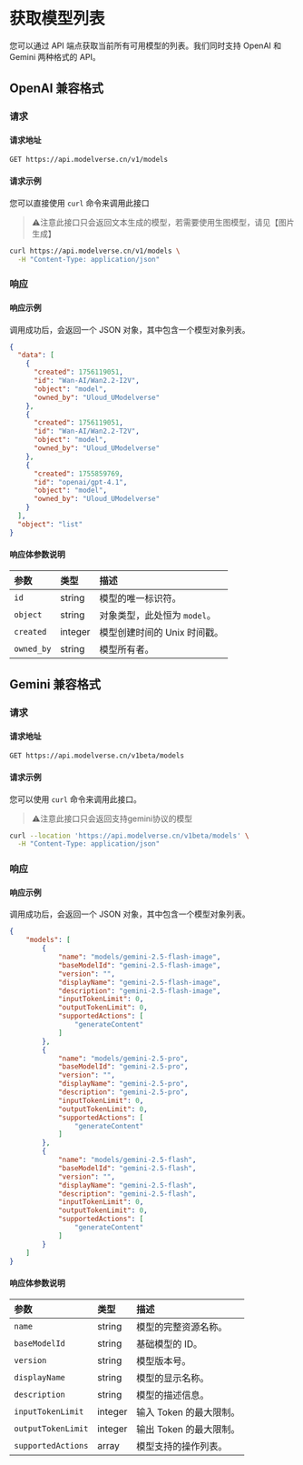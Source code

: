 # 获取模型列表

您可以通过 API 端点获取当前所有可用模型的列表。我们同时支持 OpenAI 和 Gemini 两种格式的 API。

## OpenAI 兼容格式

### 请求

#### 请求地址

```
GET https://api.modelverse.cn/v1/models
```

#### 请求示例

您可以直接使用 `curl` 命令来调用此接口
> ⚠️注意此接口只会返回文本生成的模型，若需要使用生图模型，请见【图片生成】

```bash
curl https://api.modelverse.cn/v1/models \
  -H "Content-Type: application/json" 
```


### 响应

#### 响应示例

调用成功后，会返回一个 JSON 对象，其中包含一个模型对象列表。

```json
{
  "data": [
    {
      "created": 1756119051,
      "id": "Wan-AI/Wan2.2-I2V",
      "object": "model",
      "owned_by": "Uloud_UModelverse"
    },
    {
      "created": 1756119051,
      "id": "Wan-AI/Wan2.2-T2V",
      "object": "model",
      "owned_by": "Uloud_UModelverse"
    },
    {
      "created": 1755859769,
      "id": "openai/gpt-4.1",
      "object": "model",
      "owned_by": "Uloud_UModelverse"
    }
  ],
  "object": "list"
}
```

#### 响应体参数说明

| 参数 | 类型 | 描述 |
| :--- | :--- | :--- |
| `id` | string | 模型的唯一标识符。 |
| `object` | string | 对象类型，此处恒为 `model`。 |
| `created` | integer | 模型创建时间的 Unix 时间戳。 |
| `owned_by` | string | 模型所有者。 |

## Gemini 兼容格式

### 请求

#### 请求地址

```
GET https://api.modelverse.cn/v1beta/models
```

#### 请求示例

您可以使用 `curl` 命令来调用此接口。
> ⚠️注意此接口只会返回支持gemini协议的模型

```bash
curl --location 'https://api.modelverse.cn/v1beta/models' \
  -H "Content-Type: application/json" 
```


### 响应

#### 响应示例

调用成功后，会返回一个 JSON 对象，其中包含一个模型对象列表。

```json
{
    "models": [
        {
            "name": "models/gemini-2.5-flash-image",
            "baseModelId": "gemini-2.5-flash-image",
            "version": "",
            "displayName": "gemini-2.5-flash-image",
            "description": "gemini-2.5-flash-image",
            "inputTokenLimit": 0,
            "outputTokenLimit": 0,
            "supportedActions": [
                "generateContent"
            ]
        },
        {
            "name": "models/gemini-2.5-pro",
            "baseModelId": "gemini-2.5-pro",
            "version": "",
            "displayName": "gemini-2.5-pro",
            "description": "gemini-2.5-pro",
            "inputTokenLimit": 0,
            "outputTokenLimit": 0,
            "supportedActions": [
                "generateContent"
            ]
        },
        {
            "name": "models/gemini-2.5-flash",
            "baseModelId": "gemini-2.5-flash",
            "version": "",
            "displayName": "gemini-2.5-flash",
            "description": "gemini-2.5-flash",
            "inputTokenLimit": 0,
            "outputTokenLimit": 0,
            "supportedActions": [
                "generateContent"
            ]
        }
    ]
}
```

#### 响应体参数说明

| 参数 | 类型 | 描述 |
| :--- | :--- | :--- |
| `name` | string | 模型的完整资源名称。 |
| `baseModelId` | string | 基础模型的 ID。 |
| `version` | string | 模型版本号。 |
| `displayName` | string | 模型的显示名称。 |
| `description` | string | 模型的描述信息。 |
| `inputTokenLimit` | integer | 输入 Token 的最大限制。 |
| `outputTokenLimit` | integer | 输出 Token 的最大限制。 |
| `supportedActions` | array | 模型支持的操作列表。 |
